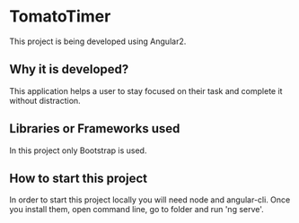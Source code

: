 # TomatoTimer

This project is being developed using Angular2.

## Why it is developed?

This application helps a user to stay focused on their task and complete it without distraction.

## Libraries or Frameworks used

In this project only Bootstrap is used.

## How to start this project

In order to start this project locally you will need node and angular-cli. Once you install them, open command line, go to folder and run 'ng serve'.